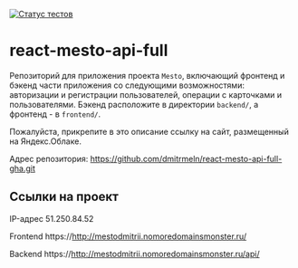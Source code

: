 [![Статус тестов](../../actions/workflows/tests.yml/badge.svg)](../../actions/workflows/tests.yml)

# react-mesto-api-full
Репозиторий для приложения проекта `Mesto`, включающий фронтенд и бэкенд части приложения со следующими возможностями: авторизации и регистрации пользователей, операции с карточками и пользователями. Бэкенд расположите в директории `backend/`, а фронтенд - в `frontend/`. 
  
Пожалуйста, прикрепите в это описание ссылку на сайт, размещенный на Яндекс.Облаке.

Адрес репозитория: https://github.com/dmitrmeln/react-mesto-api-full-gha.git

## Ссылки на проект

IP-адрес 51.250.84.52

Frontend https://http://mestodmitrii.nomoredomainsmonster.ru/

Backend https://http://mestodmitrii.nomoredomainsmonster.ru/api/
